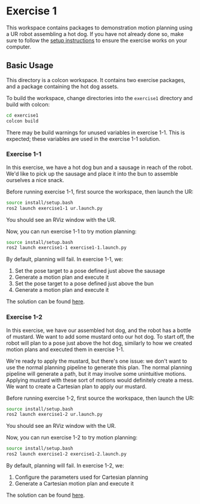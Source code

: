 # Exercise 1

This workspace contains packages to demonstration motion planning using a UR robot assembling a hot dog.
If you have not already done so, make sure to follow the [setup instructions](../README.md#workshop-setup) to ensure the exercise works on your computer.

## Basic Usage

This directory is a colcon workspace.
It contains two exercise packages, and a package containing the hot dog assets.

To build the workspace, change directories into the `exercise1` directory and build with colcon:

```bash
cd exercise1
colcon build
```

There may be build warnings for unused variables in exercise 1-1.
This is expected; these variables are used in the exercise 1-1 solution.

### Exercise 1-1

In this exercise, we have a hot dog bun and a sausage in reach of the robot.
We'd like to pick up the sausage and place it into the bun to assemble ourselves a nice snack.

Before running exercise 1-1, first source the workspace, then launch the UR:

```bash
source install/setup.bash
ros2 launch exercise1-1 ur.launch.py
```

You should see an RViz window with the UR.

Now, you can run exercise 1-1 to try motion planning:

```bash
source install/setup.bash
ros2 launch exercise1-1 exercise1-1.launch.py
```

By default, planning will fail.
In exercise 1-1, we:
 1. Set the pose target to a pose defined just above the sausage
 2. Generate a motion plan and execute it
 3. Set the pose target to a pose defined just above the bun
 4. Generate a motion plan and execute it

The solution can be found [here](./src/exercise1-1/solution/main.cpp).

### Exercise 1-2

In this exercise, we have our assembled hot dog, and the robot has a bottle of mustard.
We want to add some mustard onto our hot dog.
To start off, the robot will plan to a pose just above the hot dog, similarly to how we created motion plans and executed them in exercise 1-1.

We're ready to apply the mustard, but there's one issue: we don't want to use the normal planning pipeline to generate this plan.
The normal planning pipeline will generate a path, but it may involve some unintuitive motions.
Applying mustard with these sort of motions would definitely create a mess.
We want to create a Cartesian plan to apply our mustard.

Before running exercise 1-2, first source the workspace, then launch the UR:

```bash
source install/setup.bash
ros2 launch exercise1-2 ur.launch.py
```

You should see an RViz window with the UR.

Now, you can run exercise 1-2 to try motion planning:

```bash
source install/setup.bash
ros2 launch exercise1-2 exercise1-2.launch.py
```

By default, planning will fail.
In exercise 1-2, we:
 1. Configure the parameters used for Cartesian planning
 2. Generate a Cartesian motion plan and execute it

The solution can be found [here](./src/exercise1-2/solution/main.cpp).
